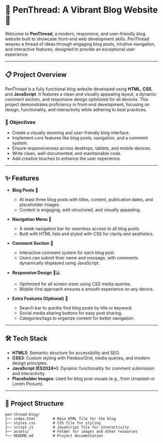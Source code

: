 # 🌟 PenThread: A Vibrant Blog Website 🌟

Welcome to **PenThread**, a modern, responsive, and user-friendly blog website built to showcase front-end web development skills. PenThread weaves a thread of ideas through engaging blog posts, intuitive navigation, and interactive features, designed to provide an exceptional user experience.

---

## 📋 Project Overview

PenThread is a fully functional blog website developed using **HTML**, **CSS**, and **JavaScript**. It features a clean and visually appealing layout, a dynamic comment section, and responsive design optimized for all devices. This project demonstrates proficiency in front-end development, focusing on design, functionality, and interactivity while adhering to best practices.

### 🎯 Objectives
- Create a visually stunning and user-friendly blog interface.
- Implement core features like blog posts, navigation, and a comment system.
- Ensure responsiveness across desktops, tablets, and mobile devices.
- Write clean, well-documented, and maintainable code.
- Add creative touches to enhance the user experience.

---

## ✨ Features

- **Blog Posts** 📝
  - At least three blog posts with titles, content, publication dates, and placeholder images.
  - Content is engaging, well-structured, and visually appealing.

- **Navigation Menu** 🧭
  - A sleek navigation bar for seamless access to all blog posts.
  - Built with HTML lists and styled with CSS for clarity and aesthetics.

- **Comment Section** 💬
  - Interactive comment system for each blog post.
  - Users can submit their name and message, with comments dynamically displayed using JavaScript.

- **Responsive Design** 📱💻
  - Optimized for all screen sizes using CSS media queries.
  - Mobile-first approach ensures a smooth experience on any device.

- **Extra Features (Optional)** 🚀
  - Search bar to quickly find blog posts by title or keyword.
  - Social media sharing buttons for easy post sharing.
  - Categories/tags to organize content for better navigation.

---

## 🛠️ Tech Stack

- **HTML5**: Semantic structure for accessibility and SEO.
- **CSS3**: Custom styling with Flexbox/Grid, media queries, and modern design principles.
- **JavaScript (ES2024+)**: Dynamic functionality for comment submission and interactivity.
- **Placeholder Images**: Used for blog post visuals (e.g., from Unsplash or Lorem Picsum).

---

## 📂 Project Structure

```
pen-thread-blog/
├── index.html        # Main HTML file for the blog
├── styles.css        # CSS file for styling
├── script.js         # JavaScript file for interactivity
├── assets/           # Folder for images and other resources
└── README.md         # Project documentation
```
